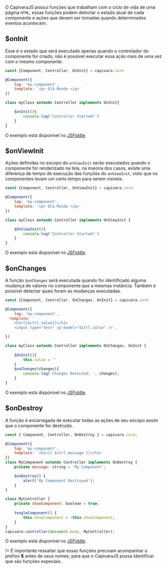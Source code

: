O CapivaraJS possui funções que trabalham com o ciclo de vida de uma página `HTML`, essas funções podem detectar o estado atual de cada componente e ações que devem ser tomadas quando determinados eventos acontecem.

## $onInit

Esse é o estado que será executado apenas quando o controlador do componente for criado, não é possível executar essa ação mais de uma vez com o mesmo componente.

```js
const {Component, Controller, OnInit} = capivara.core

@Component({
	tag: 'my-component',
    template: `<p> Olá Mundo </p>`
})

class myClass extends Controller implements OnInit{

	$onInit(){
  	    console.log('Controller Started!')
    }
}
```
O exemplo está disponível no [JSFiddle](http://jsfiddle.net/jcanabarro/zde5kbjt/45/).

## $onViewInit
Ações definidas no escopo do `onViewInit` serão executados quando o componente for renderizado na tela, na maioria dos casos, existe uma diferença de tempo de execução das funções do `onViewInit`, visto que os componentes levam um certo tempo para serem visíveis.

```js
const {Component, Controller, OnViewInit} = capivara.core

@Component({
	tag: 'my-component',
    template: `<p> Olá Mundo </p>`
})

class myClass extends Controller implements OnViewInit {

	$OnViewInit(){
  	    console.log('Controller Started!')
    }
}
```
O exemplo está disponível no [JSFiddle](http://jsfiddle.net/jcanabarro/zde5kbjt/46/).


## $onChanges

A função `$onChanges` será executada quando for identificado alguma mudança de valores no componente que a mesmas instância. Também é possível detectar quais foram as mudanças executadas.

```js
const {Component, Controller, OnChanges, OnInit} = capivara.core

@Component({
	tag: 'my-component',
  template: `
    <h1>[[$ctrl.value]]</h1>
    <input type="text" cp-model="$ctrl.value" />`,

})

class myClass extends Controller implements OnChanges, OnInit {
	
    $OnInit(){
        this.value = ''
    }
    $onChanges(changes){
  	    console.log('Changes Detected: ', changes);
    }
}
```
O exemplo está disponível no [JSFiddle](http://jsfiddle.net/jcanabarro/zde5kbjt/50/).

## $onDestroy

A função é encarregada de executar todas as ações de seu escopo assim que o componente for destruído.

```js
const { Component, Controller, OnDestroy } = capivara.core;

@Component({
    tag: 'my-component',
    template: `<h1>[[ $ctrl.message ]]</h1>`
})
class MyComponent extends Controller implements OnDestroy {
    private message: string = 'My Component';

    $onDestroy() {
        alert('My Component Destroyed');
    }
}

class MyController {
    private showComponent: boolean = true;
  
    toogleComponent() {
        this.showComponent = !this.showComponent;
    }
}
capivara.controller(document.body, MyController);
```

O exemplo está disponível no [JSFiddle](https://jsfiddle.net/mateusmiranda/1kbLruyq/184/).

!> É importante ressaltar que essas funções precisam acompanhar o prefixo **$** antes de seus nomes, para que o CapivaraJS possa identificar que são funções especiais.